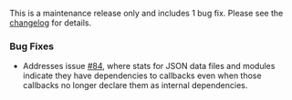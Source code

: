 <!--
template: articlepage
title: Trio v1.1.1 | Trio Blog
appendToTarget: true
category: releases
tag: v1.1.1
articleTitle: Trio v1.1.1 (IKIGAI)
-->
This is a maintenance release only and includes 1 bug fix. Please see the <a target="_blank" href="https://github.com/4awpawz/trio/tree/master#v111-ikigai">changelog</a> for details.
<!-- end -->

### Bug Fixes
* Addresses issue <a target="_blank" href="https://github.com/4awpawz/trio/issues/84">#84</a>, where stats for JSON data files and modules indicate they have dependencies to callbacks even when those callbacks no longer declare them as internal dependencies.